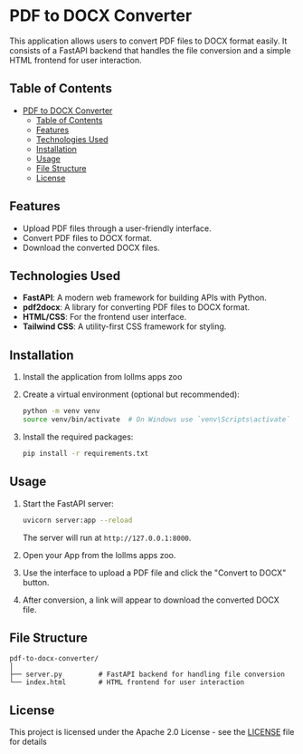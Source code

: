 # PDF to DOCX Converter

This application allows users to convert PDF files to DOCX format easily. It consists of a FastAPI backend that handles the file conversion and a simple HTML frontend for user interaction.

## Table of Contents

- [PDF to DOCX Converter](#pdf-to-docx-converter)
  - [Table of Contents](#table-of-contents)
  - [Features](#features)
  - [Technologies Used](#technologies-used)
  - [Installation](#installation)
  - [Usage](#usage)
  - [File Structure](#file-structure)
  - [License](#license)

## Features

- Upload PDF files through a user-friendly interface.
- Convert PDF files to DOCX format.
- Download the converted DOCX files.

## Technologies Used

- **FastAPI**: A modern web framework for building APIs with Python.
- **pdf2docx**: A library for converting PDF files to DOCX format.
- **HTML/CSS**: For the frontend user interface.
- **Tailwind CSS**: A utility-first CSS framework for styling.

## Installation

1. Install the application from lollms apps zoo
2. Create a virtual environment (optional but recommended):

   ```bash
   python -m venv venv
   source venv/bin/activate  # On Windows use `venv\Scripts\activate`
   ```

3. Install the required packages:

   ```bash
   pip install -r requirements.txt
   ```

## Usage

1. Start the FastAPI server:

   ```bash
   uvicorn server:app --reload
   ```

   The server will run at `http://127.0.0.1:8000`.

2. Open your App from the lollms apps zoo.

3. Use the interface to upload a PDF file and click the "Convert to DOCX" button.

4. After conversion, a link will appear to download the converted DOCX file.

## File Structure

```plaintext
pdf-to-docx-converter/
│
├── server.py         # FastAPI backend for handling file conversion
└── index.html        # HTML frontend for user interaction
```

## License

This project is licensed under the Apache 2.0 License - see the [LICENSE](LICENSE) file for details